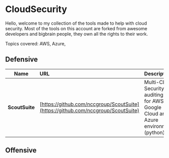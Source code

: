 # CloudSecurity
Hello, welcome to my collection of the tools made to help with cloud security. 
Most of the tools on this account are forked from awesome developers and bigbrain people, they own all the rights to their work.

Topics covered: AWS, Azure, 

## Defensive
| Name | URL | Description |
| ---------- | :---------- | :---------- |
| **ScoutSuite** | [https://github.com/nccgroup/ScoutSuite](https://github.com/nccgroup/ScoutSuite) | Multi-Cloud Security auditing tool for AWS Google Cloud and Azure environments (python) |


## Offensive

